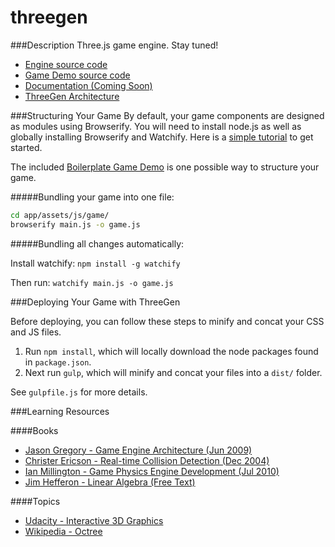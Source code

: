 threegen
========

###Description
Three.js game engine. Stay tuned!

* [Engine source code](https://github.com/codenameyau/threegen/tree/master/app/assets/js/lib/engine)
* [Game Demo source code](https://github.com/codenameyau/threegen/tree/master/app/assets/js/game)
* [Documentation (Coming Soon)](https://github.com/codenameyau/threegen/wiki)
* [ThreeGen Architecture](https://github.com/codenameyau/threegen/wiki/Architecture)


###Structuring Your Game
By default, your game components are designed as modules using Browserify.
You will need to install node.js as well as globally installing Browserify
and Watchify. Here is a [simple tutorial](http://engineering.yp.com/post/browserify) to get started.

The included [Boilerplate Game Demo](https://github.com/codenameyau/threegen/tree/master/app/assets/js/game)
is one possible way to structure your game.

#####Bundling your game into one file:

```bash
cd app/assets/js/game/
browserify main.js -o game.js
```

#####Bundling all changes automatically:

Install watchify: `npm install -g watchify`

Then run: `watchify main.js -o game.js`


###Deploying Your Game with ThreeGen

Before deploying, you can follow these steps to minify and concat your CSS and JS files.

1. Run `npm install`, which will locally download the node packages found in `package.json`.
2. Next run `gulp`, which will minify and concat your files into a `dist/` folder.

See `gulpfile.js` for more details.


###Learning Resources

####Books
* [Jason Gregory - Game Engine Architecture (Jun 2009)](http://www.gameenginebook.com/index.html)
* [Christer Ericson - Real-time Collision Detection (Dec 2004)](http://realtimecollisiondetection.net/)
* [Ian Millington - Game Physics Engine Development (Jul 2010)](http://procyclone.com/)
* [Jim Hefferon - Linear Algebra (Free Text)](http://joshua.smcvt.edu/linearalgebra/)

####Topics
* [Udacity - Interactive 3D Graphics](https://www.udacity.com/course/cs291)
* [Wikipedia - Octree](https://en.wikipedia.org/wiki/Octree)
